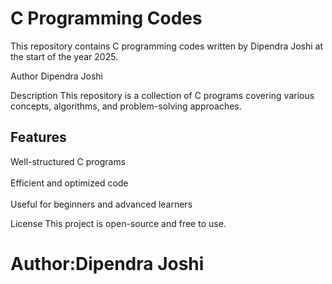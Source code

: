 # C Programming Codes
 This repository contains C programming codes written by Dipendra Joshi at the start of the year 2025.

Author
Dipendra Joshi

Description
This repository is a collection of C programs covering various concepts, algorithms, and problem-solving approaches.

## Features  
Well-structured C programs  <br>  
Efficient and optimized code  <br>  
Useful for beginners and advanced learners  


License
This project is open-source and free to use.

# Author:Dipendra Joshi

